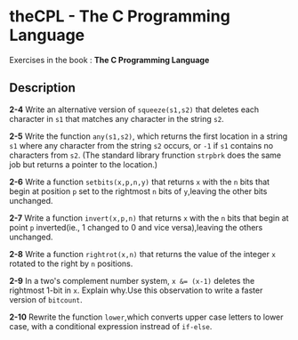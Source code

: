 theCPL - The C Programming Language
====================================

Exercises in the book : **The C Programming Language**

## Description

**2-4**
Write an alternative version of `squeeze(s1,s2)` that deletes each character
in `s1` that matches any character in the string `s2`.

**2-5**
Write the function `any(s1,s2)`, which returns the first location in a
string `s1` where any character from the string `s2` occurs, or `-1`
if `s1` contains no characters from `s2`.
(The standard library frunction `strpbrk` does the same job but returns
a pointer to the location.)

**2-6**
Write a function `setbits(x,p,n,y)` that returns `x` with the `n` bits
that begin at position `p` set to the rightmost `n` bits of `y`,leaving the
other bits unchanged.

**2-7**
Write a function `invert(x,p,n)` that returns `x` with the `n` bits that
begin at point `p` inverted(ie., 1 changed to 0 and vice versa),leaving
the others unchanged.

**2-8**
Write a function `rightrot(x,n)` that returns the value of the integer `x`
rotated to the right by `n` positions.

**2-9**
In a two's complement number system, `x &= (x-1)` deletes the rightmost 1-bit
in `x`.
Explain why.Use this observation to write a faster version of `bitcount`.

**2-10**
Rewrite the function `lower`,which converts upper case letters to lower case,
with a conditional expression instread of `if-else`.
